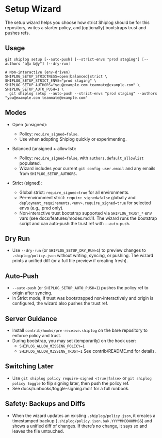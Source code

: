 # Setup Wizard

The setup wizard helps you choose how strict Shiplog should be for this repository, writes a starter policy, and (optionally) bootstraps trust and pushes refs.

## Usage

```
git shiplog setup [--auto-push] [--strict-envs "prod staging"] [--authors "a@x b@y"] [--dry-run]

# Non-interactive (env-driven)
SHIPLOG_SETUP_STRICTNESS=open|balanced|strict \
SHIPLOG_SETUP_STRICT_ENVS="prod staging" \
SHIPLOG_SETUP_AUTHORS="you@example.com teammate@example.com" \
SHIPLOG_SETUP_AUTO_PUSH=1 \
  git shiplog setup --auto-push --strict-envs "prod staging" --authors "you@example.com teammate@example.com"
```

## Modes

- Open (unsigned):
  - Policy: `require_signed=false`.
  - Use when adopting Shiplog quickly or experimenting.

- Balanced (unsigned + allowlist):
  - Policy: `require_signed=false`, with `authors.default_allowlist` populated.
  - Wizard includes your current `git config user.email` and any emails from `SHIPLOG_SETUP_AUTHORS`.

- Strict (signed):
  - Global strict: `require_signed=true` for all environments.
  - Per‑environment strict: `require_signed=false` globally and `deployment_requirements.<env>.require_signed=true` for selected envs (e.g., prod only).
  - Non‑interactive trust bootstrap supported via `SHIPLOG_TRUST_*` env vars (see docs/features/modes.md:1). The wizard runs the bootstrap script and can auto‑push the trust ref with `--auto-push`.

## Dry Run

- Use `--dry-run` (or `SHIPLOG_SETUP_DRY_RUN=1`) to preview changes to `.shiplog/policy.json` without writing, syncing, or pushing. The wizard prints a unified diff (or a full file preview if creating fresh).

## Auto‑Push

- `--auto-push` (or `SHIPLOG_SETUP_AUTO_PUSH=1`) pushes the policy ref to origin after syncing.
- In Strict mode, if trust was bootstrapped non‑interactively and origin is configured, the wizard also pushes the trust ref.

## Server Guidance

- Install `contrib/hooks/pre-receive.shiplog` on the bare repository to enforce policy and trust.
- During bootstrap, you may set (temporarily) on the hook user:
  - `SHIPLOG_ALLOW_MISSING_POLICY=1`
  - `SHIPLOG_ALLOW_MISSING_TRUST=1`
  See contrib/README.md for details.

## Switching Later

- Use `git shiplog policy require-signed <true|false>` or `git shiplog policy toggle` to flip signing later, then push the policy ref.
- See docs/runbooks/toggle-signing.md:1 for a full runbook.

## Safety: Backups and Diffs

- When the wizard updates an existing `.shiplog/policy.json`, it creates a timestamped backup (`.shiplog/policy.json.bak.YYYYMMDDHHMMSS`) and shows a unified diff of changes. If there’s no change, it says so and leaves the file untouched.
